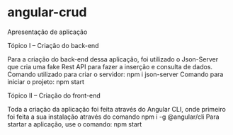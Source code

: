 # angular-crud
Apresentação de aplicação


Tópico I – Criação do back-end


Para a criação do back-end dessa aplicação, foi utilizado o Json-Server que cria uma fake Rest API para fazer a inserção e consulta de dados.
Comando utilizado para criar o servidor: npm i json-server
Comando para iniciar o projeto: npm start


Tópico II – Criação do front-end


Toda a criação da aplicação foi feita através do Angular CLI, onde primeiro foi feita a sua instalação através do comando npm i -g @angular/cli
Para startar a aplicação, use o comando: npm start
